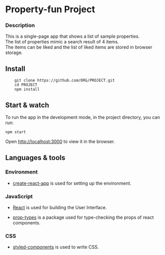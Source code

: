 # Property-fun Project

### Description

This is a single-page app that shows a list of sample properties.<br/>
The list of properties mimic a search result of 4 items.<br/>
The items can be liked and the list of liked items are stored in browser storage.

## Install

```
    git clone https://github.com/ORG/PROJECT.git
    cd PROJECT
    npm install
```

## Start & watch

To run the app in the development mode, in the project directory, you can run:<br>

```
npm start
```

Open [http://localhost:3000](http://localhost:3000) to view it in the browser.

## Languages & tools

### Environment

- [create-react-app](https://github.com/facebook/create-react-app) is used for setting up the environment.

### JavaScript

- [React](https://reactjs.org/) is used for building the User Interface.

- [prop-types](https://github.com/facebook/prop-types) is a package used for type-checking the props of react components.

### CSS

- [styled-components](https://www.styled-components.com/) is used to write CSS.
